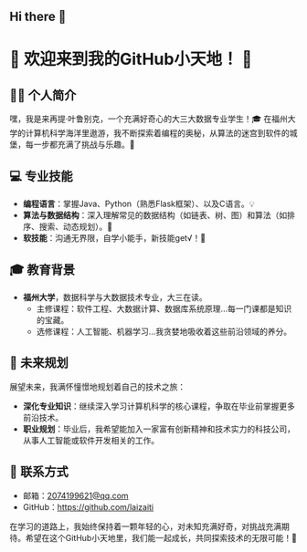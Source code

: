 ## Hi there 👋

# 👋 欢迎来到我的GitHub小天地！ 🌟  
  
## 👨‍🎓 个人简介  
  
嘿，我是来再提·叶鲁别克，一个充满好奇心的大三大数据专业学生！🎓 在福州大学的计算机科学海洋里遨游，我不断探索着编程的奥秘，从算法的迷宫到软件的城堡，每一步都充满了挑战与乐趣。🌈  
  
## 💻 专业技能  
  
- **编程语言**：掌握Java、Python（熟悉Flask框架）、以及C语言。💡  
- **算法与数据结构**：深入理解常见的数据结构（如链表、树、图）和算法（如排序、搜索、动态规划）。🧩  
- **软技能**：沟通无界限，自学小能手，新技能get√！💪  

  
## 🎓 教育背景  
  
- **福州大学**，数据科学与大数据技术专业，大三在读。  
  - 主修课程：软件工程、大数据计算、数据库系统原理...每一门课都是知识的宝藏。  
  - 选修课程：人工智能、机器学习...我贪婪地吸收着这些前沿领域的养分。  

## 🚀 未来规划  
  
展望未来，我满怀憧憬地规划着自己的技术之旅：  
  
- **深化专业知识**：继续深入学习计算机科学的核心课程，争取在毕业前掌握更多前沿技术。    
- **职业规划**：毕业后，我希望能加入一家富有创新精神和技术实力的科技公司，从事人工智能或软件开发相关的工作。
  
## 💌 联系方式  
  
- 邮箱：2074199621@qq.com  
- GitHub：https://github.com/laizaiti
  
  
在学习的道路上，我始终保持着一颗年轻的心，对未知充满好奇，对挑战充满期待。希望在这个GitHub小天地里，我们能一起成长，共同探索技术的无限可能！🚀
